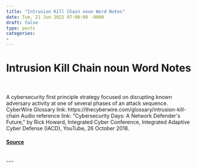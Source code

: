 ```yaml
---
title: "Intrusion Kill Chain noun Word Notes"
date: Tue, 21 Jun 2022 07:00:00 -0000
draft: false
type: posts
categories: 
- 
---
```

# Intrusion Kill Chain noun Word Notes

<br/>

<br/>
A cybersecurity first principle strategy focused on disrupting known adversary activity at one of several phases of an attack sequence. CyberWire Glossary link: https://thecyberwire.com/glossary/intrusion-kill-chain Audio reference link: "Cybersecurity Days: A Network Defender's Future," by Rick Howard, Integrated Cyber Conference, Integrated Adaptive Cyber Defense (IACD), YouTube, 26 October 2018.

#### [Source](https://thecyberwire.com/podcasts/word-notes/102/notes)

<br/>
---
